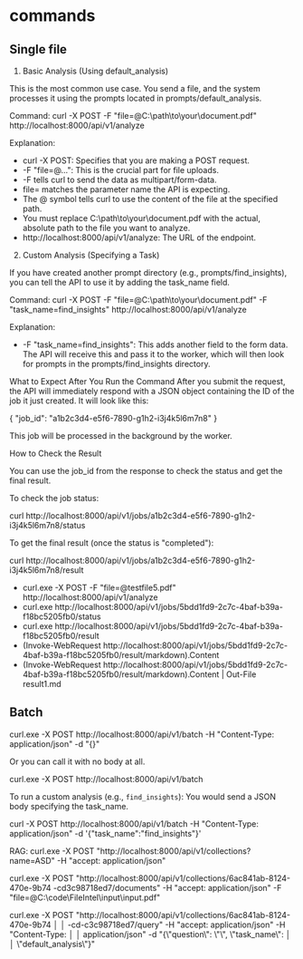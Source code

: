 # commands

## Single file

1.  Basic Analysis (Using default_analysis)

This is the most common use case. You send a file, and the system processes it using the prompts located in
prompts/default_analysis.

Command:
curl -X POST -F "file=@C:\path\to\your\document.pdf" http://localhost:8000/api/v1/analyze

Explanation:

- curl -X POST: Specifies that you are making a POST request.
- -F "file=@...": This is the crucial part for file uploads.
- -F tells curl to send the data as multipart/form-data.
- file= matches the parameter name the API is expecting.
- The @ symbol tells curl to use the content of the file at the specified path.
- You must replace C:\path\to\your\document.pdf with the actual, absolute path to the file you want to
  analyze.
- http://localhost:8000/api/v1/analyze: The URL of the endpoint.

2. Custom Analysis (Specifying a Task)

If you have created another prompt directory (e.g., prompts/find_insights), you can tell the API to use it by adding the task_name field.

Command:
curl -X POST -F "file=@C:\path\to\your\document.pdf" -F "task_name=find_insights" http://localhost:8000/api/v1/analyze

Explanation:

- -F "task_name=find_insights": This adds another field to the form data. The API will receive this and pass it to the worker, which will then look for prompts in the prompts/find_insights directory.

What to Expect After You Run the Command
After you submit the request, the API will immediately respond with a JSON object containing the ID of the job it just created. It will look like this:

{
"job_id": "a1b2c3d4-e5f6-7890-g1h2-i3j4k5l6m7n8"
}

This job will be processed in the background by the worker.

How to Check the Result

You can use the job_id from the response to check the status and get the final result.

To check the job status:

curl http://localhost:8000/api/v1/jobs/a1b2c3d4-e5f6-7890-g1h2-i3j4k5l6m7n8/status

To get the final result (once the status is "completed"):

curl http://localhost:8000/api/v1/jobs/a1b2c3d4-e5f6-7890-g1h2-i3j4k5l6m7n8/result

- curl.exe -X POST -F "file=@testfile5.pdf" http://localhost:8000/api/v1/analyze
- curl.exe http://localhost:8000/api/v1/jobs/5bdd1fd9-2c7c-4baf-b39a-f18bc5205fb0/status
- curl.exe http://localhost:8000/api/v1/jobs/5bdd1fd9-2c7c-4baf-b39a-f18bc5205fb0/result
- (Invoke-WebRequest http://localhost:8000/api/v1/jobs/5bdd1fd9-2c7c-4baf-b39a-f18bc5205fb0/result/markdown).Content
- (Invoke-WebRequest http://localhost:8000/api/v1/jobs/5bdd1fd9-2c7c-4baf-b39a-f18bc5205fb0/result/markdown).Content | Out-File result1.md

## Batch

curl.exe -X POST http://localhost:8000/api/v1/batch -H "Content-Type: application/json" -d "{}"

Or you can call it with no body at all.

curl.exe -X POST http://localhost:8000/api/v1/batch

To run a custom analysis (e.g., `find_insights`):
You would send a JSON body specifying the task_name.

curl -X POST http://localhost:8000/api/v1/batch -H "Content-Type: application/json" -d '{"task_name":"find_insights"}'

RAG:
curl.exe -X POST "http://localhost:8000/api/v1/collections?name=ASD" -H "accept: application/json"

curl.exe -X POST "http://localhost:8000/api/v1/collections/6ac841ab-8124-470e-9b74 -cd3c98718ed7/documents" -H "accept: application/json" -F "file=@C:\code\FileIntel\input\input.pdf"

curl.exe -X POST "http://localhost:8000/api/v1/collections/6ac841ab-8124-470e-9b74 │
│ -cd-c3c98718ed7/query" -H "accept: application/json" -H "Content-Type: │
│ application/json" -d "{\\"question\\": \\"\\", \\"task_name\\": │
│ \\"default_analysis\\"}"
